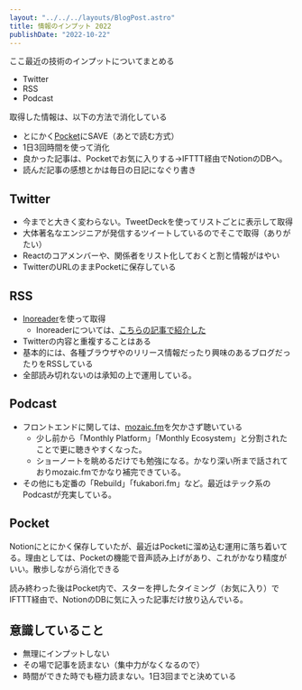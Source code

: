 ```yaml
---
layout: "../../../layouts/BlogPost.astro"
title: 情報のインプット 2022
publishDate: "2022-10-22"
---
```


ここ最近の技術のインプットについてまとめる

- Twitter
- RSS
- Podcast

取得した情報は、以下の方法で消化している
- とにかく[Pocket](https://getpocket.com/)にSAVE（あとで読む方式）
- 1日3回時間を使って消化
- 良かった記事は、Pocketでお気に入りする→IFTTT経由でNotionのDBへ。
- 読んだ記事の感想とかは毎日の日記になぐり書き


## Twitter
- 今までと大きく変わらない。TweetDeckを使ってリストごとに表示して取得
- 大体著名なエンジニアが発信するツイートしているのでそこで取得（ありがたい）
- Reactのコアメンバーや、関係者をリスト化しておくと割と情報がはやい
- TwitterのURLのままPocketに保存している


## RSS
- [Inoreader](https://www.inoreader.com/)を使って取得
  - Inoreaderについては、[こちらの記事で紹介した](https://www.ryokatsu.dev/blog/2022/0611)
- Twitterの内容と重複することはある
- 基本的には、各種ブラウザやのリリース情報だったり興味のあるブログだったりをRSSしている
- 全部読み切れないのは承知の上で運用している。

## Podcast
- フロントエンドに関しては、[mozaic.fm](https://mozaic.fm/)を欠かさず聴いている
  - 少し前から「Monthly Platform」「Monthly Ecosystem」と分割されたことで更に聴きやすくなった。
  - ショーノートを眺めるだけでも勉強になる。かなり深い所まで話されておりmozaic.fmでかなり補完できている。
- その他にも定番の「Rebuild」「fukabori.fm」など。最近はテック系のPodcastが充実している。


## Pocket

Notionにとにかく保存していたが、最近はPocketに溜め込む運用に落ち着いてる。理由としては、Pocketの機能で音声読み上げがあり、これがかなり精度がいい。散歩しながら消化できる

読み終わった後はPocket内で、スターを押したタイミング（お気に入り）でIFTTT経由で、NotionのDBに気に入った記事だけ放り込んでいる。

## 意識していること
- 無理にインプットしない
- その場で記事を読まない（集中力がなくなるので）
- 時間ができた時でも極力読まない。1日3回までと決めている

